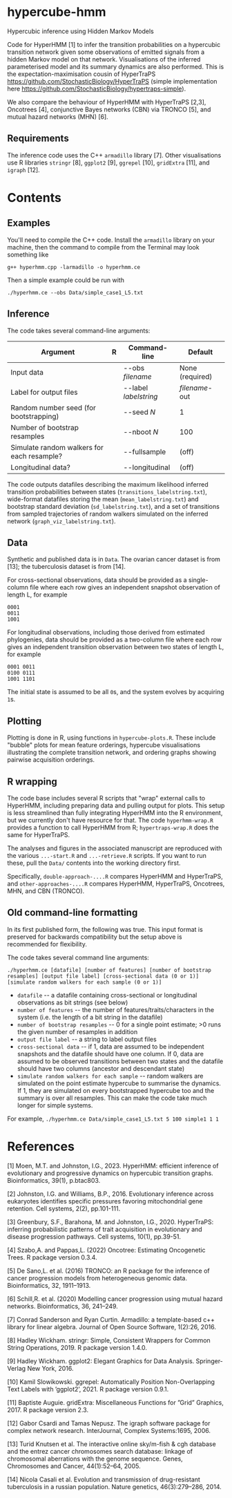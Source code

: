 # hypercube-hmm
Hypercubic inference using Hidden Markov Models

Code for HyperHMM [1] to infer the transition probabilities on a hypercubic transition network given some observations of emitted signals from a hidden Markov model on that network. Visualisations of the inferred parameterised model and its summary dynamics are also performed. This is the expectation-maximisation cousin of HyperTraPS https://github.com/StochasticBiology/HyperTraPS (simple implementation here https://github.com/StochasticBiology/hypertraps-simple).

We also compare the behaviour of HyperHMM with HyperTraPS [2,3], Oncotrees [4], conjunctive Bayes networks (CBN) via TRONCO [5], and mutual hazard networks (MHN) [6].

Requirements
-------

The inference code uses the C++ `armadillo` library [7]. Other visualisations use R libraries `stringr` [8], `ggplot2` [9], `ggrepel` [10], `gridExtra` [11], and `igraph` [12].

Contents
=======

Examples
-------

You'll need to compile the C++ code. Install the `armadillo` library on your machine, then the command to compile from the Terminal may look something like
```
g++ hyperhmm.cpp -larmadillo -o hyperhmm.ce
```

Then a simple example could be run with

```
./hyperhmm.ce --obs Data/simple_case1_L5.txt
```

Inference
-------

The code takes several command-line arguments:

| Argument | R | Command-line | Default |
|----------|---|--------------|---------|
| Input data |  | --obs *filename* | None (required) |
| Label for output files || --label *labelstring* | *filename*-out |
| Random number seed (for bootstrapping) |  | --seed *N* | 1 |
| Number of bootstrap resamples | | --nboot *N* | 100 |
| Simulate random walkers for each resample? | | --fullsample | (off) |
| Longitudinal data? | | --longitudinal | (off) |

The code outputs datafiles describing the maximum likelihood inferred transition probabilities between states (`transitions_labelstring.txt`), wide-format datafiles storing the mean (`mean_labelstring.txt`) and bootstrap standard deviation (`sd_labelstring.txt`), and a set of transitions from sampled trajectories of random walkers simulated on the inferred network (`graph_viz_labelstring.txt`).

Data
------
Synthetic and published data is in `Data`. The ovarian cancer dataset is from [13]; the tuberculosis dataset is from [14].

For cross-sectional observations, data should be provided as a single-column file where each row gives an independent snapshot observation of length L, for example

`0001`<br>
`0011`<br>
`1001`

For longitudinal observations, including those derived from estimated phylogenies, data should be provided as a two-column file where each row gives an independent transition observation between two states of length L, for example

`0001 0011`<br>
`0100 0111`<br>
`1001 1101`

The initial state is assumed to be all `0`s, and the system evolves by acquiring `1`s.

Plotting
------

Plotting is done in R, using functions in `hypercube-plots.R`. These include "bubble" plots for mean feature orderings, hypercube visualisations illustrating the complete transition network, and ordering graphs showing pairwise acquisition orderings.

R wrapping
-------

The code base includes several R scripts that "wrap" external calls to HyperHMM, including preparing data and pulling output for plots. This setup is less streamlined than fully integrating HyperHMM into the R environment, but we currently don't have resource for that. The code `hyperhmm-wrap.R` provides a function to call HyperHMM from R; `hypertraps-wrap.R` does the same for HyperTraPS.

The analyses and figures in the associated manuscript are reproduced with the various `...-start.R` and `...-retrieve.R` scripts. If you want to run these, pull the `Data/` contents into the working directory first.

Specifically, `double-approach-....R` compares HyperHMM and HyperTraPS, and `other-approaches-....R` compares HyperHMM, HyperTraPS, Oncotrees, MHN, and CBN (TRONCO).

Old command-line formatting
------

In its first published form, the following was true. This input format is preserved for backwards compatibility but the setup above is recommended for flexibility.

The code takes several command line arguments:

`./hyperhmm.ce [datafile] [number of features] [number of bootstrap resamples] [output file label] [cross-sectional data (0 or 1)] [simulate random walkers for each sample (0 or 1)]`

- `datafile` -- a datafile containing cross-sectional or longitudinal observations as bit strings (see below)
- `number of features` -- the number of features/traits/characters in the system (i.e. the length of a bit string in the datafile)
- `number of bootstrap resamples` -- 0 for a single point estimate; >0 runs the given number of resamples in addition
- `output file label` -- a string to label output files
- `cross-sectional data` -- if 1, data are assumed to be independent snapshots and the datafile should have one column. If 0, data are assumed to be observed transitions between two states and the datafile should have two columns (ancestor and descendant state)
- `simulate random walkers for each sample` -- random walkers are simulated on the point estimate hypercube to summarise the dynamics. If 1, they are simulated on every bootstrapped hypercube too and the summary is over all resamples. This can make the code take much longer for simple systems.

For example,
`./hyperhmm.ce Data/simple_case1_L5.txt 5 100 simple1 1 1`

References
=====

[1] Moen, M.T. and Johnston, I.G., 2023. HyperHMM: efficient inference of evolutionary and progressive dynamics on hypercubic transition graphs. Bioinformatics, 39(1), p.btac803.

[2] Johnston, I.G. and Williams, B.P., 2016. Evolutionary inference across eukaryotes identifies specific pressures favoring mitochondrial gene retention. Cell systems, 2(2), pp.101-111.

[3] Greenbury, S.F., Barahona, M. and Johnston, I.G., 2020. HyperTraPS: inferring probabilistic patterns of trait acquisition in evolutionary and disease progression pathways. Cell systems, 10(1), pp.39-51.

[4] Szabo,A. and Pappas,L. (2022) Oncotree: Estimating Oncogenetic Trees. R package version 0.3.4.

[5] De Sano,L. et al. (2016) TRONCO: an R package for the inference of cancer progression models from heterogeneous genomic data. Bioinformatics, 32, 1911–1913.

[6] Schill,R. et al. (2020) Modelling cancer progression using mutual hazard networks. Bioinformatics, 36, 241–249.

[7] Conrad Sanderson and Ryan Curtin. Armadillo: a template-based c++ library for linear algebra. Journal of Open Source Software, 1(2):26, 2016.

[8] Hadley Wickham. stringr: Simple, Consistent Wrappers for Common String Operations, 2019. R package version 1.4.0.

[9] Hadley Wickham. ggplot2: Elegant Graphics for Data Analysis. Springer-Verlag New York, 2016.

[10] Kamil Slowikowski. ggrepel: Automatically Position Non-Overlapping Text Labels with ’ggplot2’, 2021. R package version 0.9.1.

[11] Baptiste Auguie. gridExtra: Miscellaneous Functions for ”Grid” Graphics, 2017. R package version 2.3.

[12] Gabor Csardi and Tamas Nepusz. The igraph software package for complex network research. InterJournal, Complex Systems:1695, 2006.

[13] Turid Knutsen et al. The interactive online sky/m-fish & cgh database and the entrez cancer chromosomes search database: linkage of chromosomal aberrations with the genome sequence. Genes, Chromosomes and Cancer, 44(1):52–64, 2005.

[14] Nicola Casali et al. Evolution and transmission of drug-resistant tuberculosis in a russian population. Nature genetics, 46(3):279–286, 2014.
